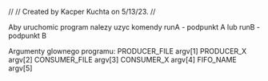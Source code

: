 //
// Created by Kacper Kuchta on 5/13/23.
//

Aby uruchomic program nalezy uzyc komendy 
runA - podpunkt A
lub
runB - podpunkt B

Argumenty glownego programu:
 PRODUCER_FILE argv[1]
 PRODUCER_X argv[2]
 CONSUMER_FILE argv[3]
 CONSUMER_X argv[4]
 FIFO_NAME argv[5]